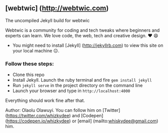 ## [webtwic] (http://webtwic.com)

The uncompiled Jekyll build for webtwic

Webtwic is a community for coding and tech tweaks where beginners and experts can learn.
We love code, the web, tech and creative design. :heart: :smile:

+ You might need to install [Jekyll] (http://jekyllrb.com) to view this site on your local machine :neutral_face:.

### Follow these steps:
+ Clone this repo
+ Install Jekyll. Launch the ruby terminal and fire `gem install jekyll`
+ Run `jekyll serve` in the project directory on the command line
+ Launch your browser and type in `http://localhost:4000`

Everything should work fine after that.

Author: Olaolu Olawuyi. You can follow him on [Twitter] (https://twitter.com/whizkydee) and [Codepen] (https://codepen.io/whizkydee) or [email] (mailto:whiskydee@gmail.com) him.
